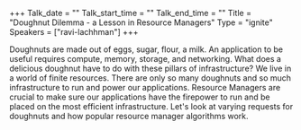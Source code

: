 +++
Talk_date = ""
Talk_start_time = ""
Talk_end_time = ""
Title = "Doughnut Dilemma - a Lesson in Resource Managers"
Type = "ignite"
Speakers = ["ravi-lachhman"]
+++

Doughnuts are made out of eggs, sugar, flour, a milk. An application to be useful requires compute, memory, storage, and networking. What does a delicious doughnut have to do with these pillars of infrastructure? We live in a world of finite resources. There are only so many doughnuts and so much infrastructure to run and power our applications. Resource Managers are crucial to make sure our applications have the firepower to run and be placed on the most efficient infrastructure. Let's look at varying requests for doughnuts and how popular resource manager algorithms work. 

